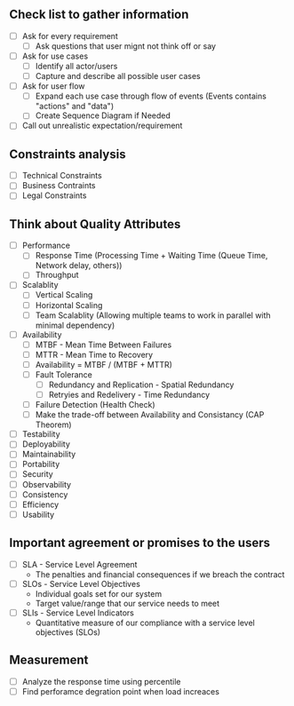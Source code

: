 ## Check list to gather information

- [ ] Ask for every requirement
  - [ ] Ask questions that user mignt not think off or say
- [ ] Ask for use cases
  - [ ] Identify all actor/users
  - [ ] Capture and describe all possible user cases
- [ ] Ask for user flow
  - [ ] Expand each use case through flow of events (Events contains "actions" and "data")
  - [ ] Create Sequence Diagram if Needed
- [ ] Call out unrealistic expectation/requirement

## Constraints analysis

- [ ] Technical Constraints
- [ ] Business Contraints
- [ ] Legal Constraints

## Think about Quality Attributes

- [ ] Performance
  - [ ] Response Time (Processing Time + Waiting Time (Queue Time, Network delay, others))
  - [ ] Throughput
- [ ] Scalablity
  - [ ] Vertical Scaling
  - [ ] Horizontal Scaling
  - [ ] Team Scalablity (Allowing multiple teams to work in parallel with minimal dependency)
- [ ] Availability
  - [ ] MTBF - Mean Time Between Failures
  - [ ] MTTR - Mean Time to Recovery
  - [ ] Availability = MTBF / (MTBF + MTTR)
  - [ ] Fault Tolerance
    - [ ] Redundancy and Replication - Spatial Redundancy
    - [ ] Retryies and Redelivery - Time Redundancy
  - [ ] Failure Detection (Health Check)
  - [ ] Make the trade-off between Availability and Consistancy (CAP Theorem)
- [ ] Testability
- [ ] Deployability
- [ ] Maintainability
- [ ] Portability
- [ ] Security
- [ ] Observability
- [ ] Consistency
- [ ] Efficiency
- [ ] Usability

## Important agreement or promises to the users

- [ ] SLA - Service Level Agreement
  - The penalties and financial consequences if we breach the contract
- [ ] SLOs - Service Level Objectives
  - Individual goals set for our system
  - Target value/range that our service needs to meet
- [ ] SLIs - Service Level Indicators
  - Quantitative measure of our compliance with a service level objectives (SLOs)

## Measurement
- [ ] Analyze the response time using percentile
- [ ] Find perforamce degration point when load increaces